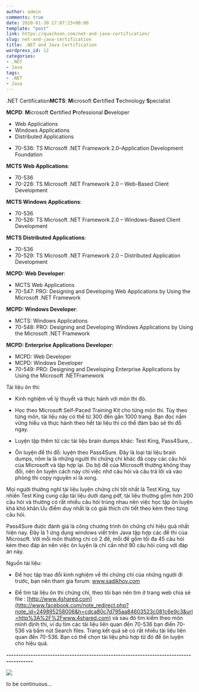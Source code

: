 ```yaml
---
author: admin
comments: true
date: 2010-01-30 17:07:23+00:00
template: "post"
link: https://quachson.com/net-and-java-certification/
slug: net-and-java-certification
title: .NET and Java Certification
wordpress_id: 12
categories:
- .NET
- Java
tags:
- .NET
- Java
---
```





.NET Certification**MCTS**: **M**icrosoft **C**ertified **T**echnology **S**pecialist

**MCPD**: **M**icrosoft **C**ertified **P**rofessional **D**eveloper

* Web Applications
* Windows Applications
* Distributed Applications

- 70-536: TS Microsoft .NET Framework 2.0–Application Development Foundation

**MCTS Web Applications**:
- 70-536
- 70-228: TS Microsoft .NET Framework 2.0 – Web-Based Client Development

**MCTS Windows Applications**:
- 70-536
- 70-526: TS Microsoft .NET Framework 2.0 – Windows-Based Client Development

**MCTS Distributed Applications**:
- 70-536
- 70-529: TS Microsoft .NET Framework 2.0 – Distributed Application Development

**MCPD: Web Developer**:
- MCTS Web Applications
- 70-547: PRO: Designing and Developing Web Applications by Using the Microsoft .NET Framework

**MCPD: Windows Developer**:
- MCTS: Windows Applications
- 70-548: PRO: Designing and Developing Windows Applications by Using the Microsoft .NET Framework

**MCPD: Enterprise Applications Developer**:
- MCPD: Web Developer
- MCPD: Windows Developer
- 70-549: PRO: Designing and Developing Enterprise Applications by Using the Microsoft .NETFramework

Tài liệu ôn thi:

* Kinh nghiệm về lý thuyết và thực hành với môn thi đó.

* Học theo Microsoft Self-Paced Training Kit cho từng môn thi. Tùy theo từng môn, tài liệu này có thể từ 300 đến gần 1000 trang. Bạn đọc nắm vững hiểu và thực hành theo hết tài liệu thì có thể đảm bảo sẽ thi đỗ ngay.

* Luyện tập thêm từ các tài liệu brain dumps khác: Test King, Pass4Sure,..

- Ôn luyện để thi đỗ: luyện theo Pass4Sure. Đây là loại tài liệu brain dumps, nôm la là những người thi chứng chỉ khác đã copy các câu hỏi của Microsoft và tập hợp lại. Do bộ đề của Microsoft thường không thay đổi, nên ôn luyện cách này chỉ việc nhớ câu hỏi và câu trả lời và vào phòng thi copy nguyên xi là xong.

Mọi người thường nghĩ tài liệu luyện chứng chỉ tốt nhất là Test King, tuy nhiên Test King cung cấp tài liệu dưới dạng pdf, tài liệu thường gồm hơn 200 câu hỏi và thường có rất nhiều câu hỏi trùng nhau nên việc học tập ôn luyện khá khó khăn.Ưu điểm duy nhất là có giải thích chi tiết theo kèm theo từng câu hỏi.

Pass4Sure được đánh giá là công chương trình ôn chứng chỉ hiệu quả nhất hiện nay. Đây là 1 ứng dụng windows viết trên Java tập hợp các đề thi của Microsoft. Với mỗi môn thường chỉ có 2 đề, mỗi đề gồm tối đa 45 câu hỏi kèm theo đáp án nên việc ôn luyện là chỉ cần nhớ 90 câu hỏi cùng với đáp án này.

Nguồn tài liệu:

- Để học tập trao đổi kinh nghiệm về thi chứng chỉ của những người đi trước, bạn nên tham gia forum: www.sadikhov.com

- Để tìm tài liệu ôn thi chứng chỉ, theo tôi bạn nên tìm ở trang web chia sẻ file : [http://www.4shared.com](http://www.facebook.com/note_redirect.php?note_id=249895258006&h=cdca80c7d795aa84603523c081c6e9c3&url=http%3A%2F%2Fwww.4shared.com) và sau đó tìm kiếm theo môn mình định thi, ví dụ tìm các tài liệu liên quan đến 70-536 bạn điền 70-536 và bấm nút Search files. Trang kết quả sẽ có rất nhiều tài liệu liên quan đến 70-536. Bạn có thể chọn tài liệu phù hợp từ đó để ôn luyện cho hiệu quả.

**---------------------------------------------------------------------------------------**









[![](http://photos-d.ak.fbcdn.net/hphotos-ak-snc3/hs193.snc3/20075_1324113059739_1138243994_30982576_4479591_n.jpg)](http://www.facebook.com/photo.php?pid=30982576&op=1&view=all&subj=249895258006&aid=-1&auser=0&oid=249895258006&id=1138243994)









to be continuous...





